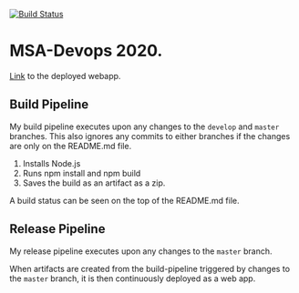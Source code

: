 [![Build Status](https://dev.azure.com/kennggg/MSA-Devops/_apis/build/status/road2paradise.MSA-Devops?branchName=master)](https://dev.azure.com/kennggg/MSA-Devops/_build/latest?definitionId=1&branchName=master)

# MSA-Devops 2020.

[Link](https://kenny-devops-2020-07.azurewebsites.net/ ) to the deployed webapp. 


## Build Pipeline

My build pipeline executes upon any changes to the `develop` and `master` branches. This also ignores any commits to either branches if the changes are only on the README.md file.

1. Installs Node.js 
2. Runs npm install and npm build 
3. Saves the build as an artifact as a zip.

A build status can be seen on the top of the README.md file.

## Release Pipeline

My release pipeline executes upon any changes to the `master` branch.

When artifacts are created from the build-pipeline triggered by changes to the `master` branch, it is then continuously deployed as a web app.


